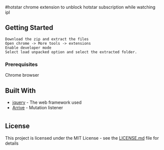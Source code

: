 #hotstar
chrome extension to unblock hotstar subscription while watching ipl

## Getting Started

    Download the zip and extract the files
    Open chrome -> More tools -> extensions
    Enable developer mode
    Select load unpacked option and select the extracted folder.

### Prerequisites

Chrome browser

## Built With

* [jquery](http://jquery.com) - The web framework used
* [Arrive](https://github.com/uzairfarooq/arrive) - Mutation listener

#
## License

This project is licensed under the MIT License - see the [LICENSE.md](LICENSE.md) file for details
